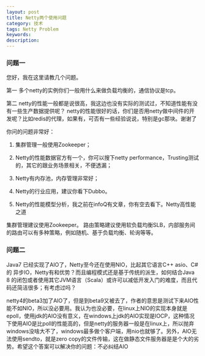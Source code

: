 ```yaml
---
layout: post
title: Netty两个使用问题
category: 技术
tags: Netty Problem
keywords: 
description: 
---
```



### 问题一

您好，我在这里请教几个问题。 

第一 多个netty的实例你们一般用什么来做负载均衡的，通信协议是tcp。 

第二 netty的性能一般都是说很高，我这边也没有实际的测试过，不知道性能有没有一些生产数据提供呢？ netty的性能很好的话，你们是否用netty做中间件的开发呢？比如redis的代理，如果有，可否有一些经验说说，特别是gc那块。谢谢了


你问的问题非常好： 

1. 集群管理一般使用Zookeeper； 

2. Netty的性能数据官方有一个，你可以搜下netty performance，Trusting测试的，其它的跟业务场景相关，不便透漏； 

3. Netty有内存池，内存管理非常好； 

4. Netty的行业应用，建议你看下Dubbo。 

5. Netty的性能模型分析，我之前在infoQ有文章，你有空去看下。Netty高性能之道

集群管理建议使用Zookeeper。 路由策略建议使用软负载均衡SLB，内部服务间的路由可以有多种策略，例如随机、基于负载均衡、轮询等等。

### 问题二

Java7 已经实现了AIO了，Netty至今还在使用NIO，比起其它语言C++ asio、C#的 异步IO，Netty有和优势？而且编程模式还是基于传统的派生，如何结合Java 8 的闭包或者使用其它JVM语言（Scala）或许可以减低开发入门的难度，而且代码还简洁很多；有考虑过吗？

netty4的beta3加了AIO了，但是到beta9又被去了，作者的意思是测试下来AIO性能不如NIO，所以没必要用。我认为也没必要，在linux上NIO的实现本身就是epoll，使用jdk的AIO没有意义，在windows上jdk的AIO实现是IOCP，这种情况下使用AIO是比poll的性能高的，但是netty的服务器一般是在linux上，所以抛弃windows没啥大不了，windows最多做个客户端，用nio也就够了。另外，AIO无法使用sendto，就是zero copy的文件传输，这在做静态文件服务器是是个大的劣势。希望这个答案可以解决你的问题：不必纠结AIO


